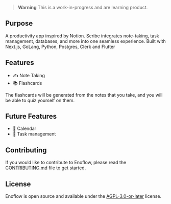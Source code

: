 > **Warning**
> This is a work-in-progress and are learning product.

## Purpose

A productivity app inspired by Notion. Scribe integrates note-taking, task management, databases, and more into one seamless experience. Built with Next.js, GoLang, Python, Postgres, Clerk and Flutter

## Features

- ✍️ Note Taking
- 📚 Flashcards

The flashcards will be generated from the notes that you take, and you will be able to quiz yourself on them.

## Future Features

- 📅 Calendar
- 📝 Task management

## Contributing

If you would like to contribute to Enoflow, please read the [CONTRIBUTING.md](./CONTRIBUTING.md) file to get started.

## License

Enoflow is open source and available under the [AGPL-3.0-or-later](./LICENSE) license.
